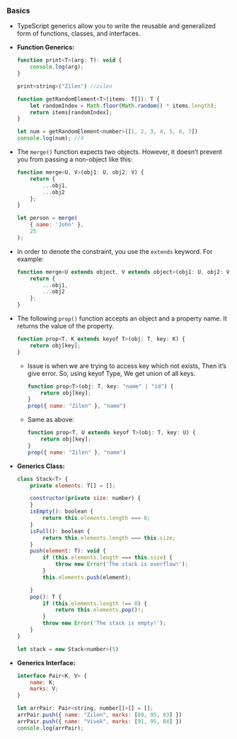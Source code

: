 ### Basics

- TypeScript generics allow you to write the reusable and generalized form of functions, classes, and interfaces.
- **Function Generics:**
    
    ```jsx
    function print<T>(arg: T): void {
        console.log(arg);
    }
    
    print<string>("Zilen") //zilen
    ```
    
    ```jsx
    function getRandomElement<T>(items: T[]): T {
        let randomIndex = Math.floor(Math.random() * items.length);
        return items[randomIndex];
    }
    
    let num = getRandomElement<number>([1, 2, 3, 4, 5, 6, 7])
    console.log(num); //4
    ```
    
- The `merge()` function expects two objects. However, it doesn’t prevent you from passing a non-object like this:
    
    ```jsx
    function merge<U, V>(obj1: U, obj2: V) {
        return {
            ...obj1,
            ...obj2
        };
    }
    ```
    
    ```jsx
    let person = merge(
        { name: 'John' },
        25
    );
    ```
    
- In order to denote the constraint, you use the `extends` keyword. For example:
    
    ```jsx
    function merge<U extends object, V extends object>(obj1: U, obj2: V) {
        return {
            ...obj1,
            ...obj2
        };
    }
    ```
    
- The following `prop()` function accepts an object and a property name. It returns the value of the property.
    
    ```jsx
    function prop<T, K extends keyof T>(obj: T, key: K) {
        return obj[key];
    }
    ```
    
    - Issue is when we are trying to access key which not exists, Then it’s give error. So, using keyof Type, We get union of all keys.
        
        ```jsx
        function prop<T>(obj: T, key: "name" | "id") {
            return obj[key];
        }
        prop({ name: "Zilen" }, "name")
        ```
        
    - Same as above:
        
        ```jsx
        function prop<T, U extends keyof T>(obj: T, key: U) {
            return obj[key];
        }
        prop({ name: "Zilen" }, "name")
        ```
        
- **Generics Class:**
    
    ```jsx
    class Stack<T> {
        private elements: T[] = [];
    
        constructor(private size: number) {
        }
        isEmpty(): boolean {
            return this.elements.length === 0;
        }
        isFull(): boolean {
            return this.elements.length === this.size;
        }
        push(element: T): void {
            if (this.elements.length === this.size) {
                throw new Error('The stack is overflow!');
            }
            this.elements.push(element);
    
        }
        pop(): T {
            if (this.elements.length !== 0) {
                return this.elements.pop()!;
            }
            throw new Error('The stack is empty!');
        }
    }
    
    let stack = new Stack<number>(5)
    ```
    
- **Generics Interface:**
    
    ```jsx
    interface Pair<K, V> {
        name: K;
        marks: V;
    }
    
    let arrPair: Pair<string, number[]>[] = [];
    arrPair.push({ name: "Zilen", marks: [89, 95, 83] })
    arrPair.push({ name: "Vivek", marks: [91, 95, 84] })
    console.log(arrPair);
    ```